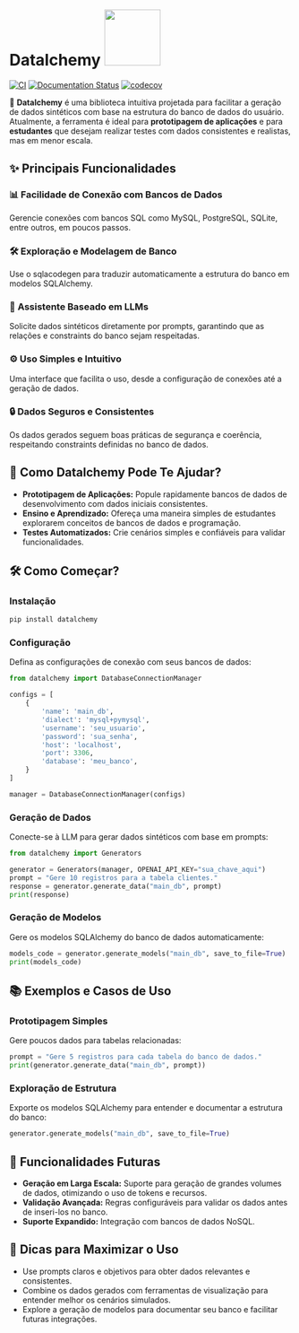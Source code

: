 # **Datalchemy** <img src="https://datalchemy.readthedocs.io/en/latest/assets/DATALCHEMY_.png" width="100">

[![CI](https://github.com/Bruno-Gomes-QA/datalchemy/actions/workflows/pipeline.yaml/badge.svg)](https://github.com/Bruno-Gomes-QA/datalchemy/actions/workflows/pipeline.yaml)
[![Documentation Status](https://readthedocs.org/projects/datalchemy/badge/?version=latest)](https://datalchemy.readthedocs.io/en/latest/?badge=latest)
[![codecov](https://codecov.io/gh/Bruno-Gomes-QA/datalchemy/graph/badge.svg?token=sYf3a0mhbR)](https://codecov.io/gh/Bruno-Gomes-QA/datalchemy)

📌 **Datalchemy** é uma biblioteca intuitiva projetada para facilitar a geração de dados sintéticos com base na estrutura do banco de dados do usuário. Atualmente, a ferramenta é ideal para **prototipagem de aplicações** e para **estudantes** que desejam realizar testes com dados consistentes e realistas, mas em menor escala.

## ✨ **Principais Funcionalidades**

### 📊 **Facilidade de Conexão com Bancos de Dados**
Gerencie conexões com bancos SQL como MySQL, PostgreSQL, SQLite, entre outros, em poucos passos.

### 🛠️ **Exploração e Modelagem de Banco**
Use o sqlacodegen para traduzir automaticamente a estrutura do banco em modelos SQLAlchemy.

### 🤖 **Assistente Baseado em LLMs**
Solicite dados sintéticos diretamente por prompts, garantindo que as relações e constraints do banco sejam respeitadas.

### ⚙️ **Uso Simples e Intuitivo**
Uma interface que facilita o uso, desde a configuração de conexões até a geração de dados.

### 🔒 **Dados Seguros e Consistentes**
Os dados gerados seguem boas práticas de segurança e coerência, respeitando constraints definidas no banco de dados.

## 🚀 **Como Datalchemy Pode Te Ajudar?**

- **Prototipagem de Aplicações:** Popule rapidamente bancos de dados de desenvolvimento com dados iniciais consistentes.
- **Ensino e Aprendizado:** Ofereça uma maneira simples de estudantes explorarem conceitos de bancos de dados e programação.
- **Testes Automatizados:** Crie cenários simples e confiáveis para validar funcionalidades.

## 🛠️ **Como Começar?**

### **Instalação**
```bash
pip install datalchemy
```

### **Configuração**
Defina as configurações de conexão com seus bancos de dados:

```python
from datalchemy import DatabaseConnectionManager

configs = [
    {
        'name': 'main_db',
        'dialect': 'mysql+pymysql',
        'username': 'seu_usuario',
        'password': 'sua_senha',
        'host': 'localhost',
        'port': 3306,
        'database': 'meu_banco',
    }
]

manager = DatabaseConnectionManager(configs)
```

### **Geração de Dados**
Conecte-se à LLM para gerar dados sintéticos com base em prompts:

```python
from datalchemy import Generators

generator = Generators(manager, OPENAI_API_KEY="sua_chave_aqui")
prompt = "Gere 10 registros para a tabela clientes."
response = generator.generate_data("main_db", prompt)
print(response)
```

### **Geração de Modelos**
Gere os modelos SQLAlchemy do banco de dados automaticamente:

```python
models_code = generator.generate_models("main_db", save_to_file=True)
print(models_code)
```

## 📚 **Exemplos e Casos de Uso**

### **Prototipagem Simples**
Gere poucos dados para tabelas relacionadas:

```python
prompt = "Gere 5 registros para cada tabela do banco de dados."
print(generator.generate_data("main_db", prompt))
```

### **Exploração de Estrutura**
Exporte os modelos SQLAlchemy para entender e documentar a estrutura do banco:

```python
generator.generate_models("main_db", save_to_file=True)
```

## 🔮 **Funcionalidades Futuras**
- **Geração em Larga Escala:** Suporte para geração de grandes volumes de dados, otimizando o uso de tokens e recursos.
- **Validação Avançada:** Regras configuráveis para validar os dados antes de inseri-los no banco.
- **Suporte Expandido:** Integração com bancos de dados NoSQL.

## 📢 **Dicas para Maximizar o Uso**
- Use prompts claros e objetivos para obter dados relevantes e consistentes.
- Combine os dados gerados com ferramentas de visualização para entender melhor os cenários simulados.
- Explore a geração de modelos para documentar seu banco e facilitar futuras integrações.
